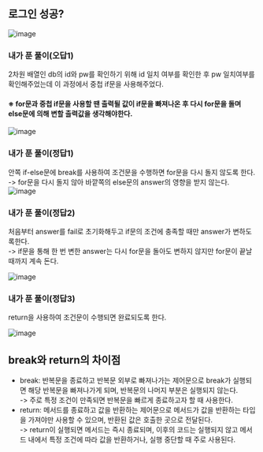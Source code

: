 ## 로그인 성공?
![image](https://github.com/NAJJUU/1day-1study/assets/122864238/b63c33e8-98f3-4116-b4ec-e2bb99b62992)

### 내가 푼 풀이(오답1)
2차원 배열인 db의 id와 pw를 확인하기 위해 id 일치 여부를 확인한 후 pw 일치여부를 확인해주었는데 이 과정에서 중첩 if문을 사용해주었다.
#### ※ for문과 중첩 if문을 사용할 땐 출력될 값이 if문을 빠져나온 후 다시 for문을 돌며 else문에 의해 변할 출력값을 생각해야한다.

![image](https://github.com/NAJJUU/1day-1study/assets/122864238/3198ae48-d451-41be-a75c-155d7be48ec6)

### 내가 푼 풀이(정답1)
안쪽 if-else문에 break를 사용하여 조건문을 수행하면 for문을 다시 돌지 않도록 한다.            
-> for문을 다시 돌지 않아 바깥쪽의 else문의 answer의 영향을 받지 않는다.
![image](https://github.com/NAJJUU/1day-1study/assets/122864238/d25da32b-06b9-47f0-a012-4e29946aba0c)

### 내가 푼 풀이(정답2)
처음부터 answer를 fail로 초기화해두고 if문의 조건에 충족할 때만 answer가 변하도록한다.        
-> if문을 통해 한 번 변한 answer는 다시 for문을 돌아도 변하지 않지만 for문이 끝날때까지 계속 돈다.

![image](https://github.com/NAJJUU/1day-1study/assets/122864238/732ac7e9-029d-46d9-a6ce-4499a0c10a53)

### 내가 푼 풀이(정답3)
return을 사용하여 조건문이 수행되면 완료되도록 한다.

![image](https://github.com/NAJJUU/1day-1study/assets/122864238/a35ab46a-f9bd-468d-adcf-ef4961015f3e)


## break와 return의 차이점
- break: 반복문을 종료하고 반복문 외부로 빠져나가는 제어문으로 break가 실행되면 해당 반복문을 빠져나가게 되며, 반복문의 나머지 부분은 실행되지 않는다.            
-> 주로 특정 조건이 만족되면 반복문을 빠르게 종료하고자 할 때 사용한다.
- return: 메서드를 종료하고 값을 반환하는 제어문으로 메서드가 값을 반환하는 타입을 가져야만 사용할 수 있으며, 반환된 값은 호출한 곳으로 전달된다.          
-> return이 실행되면 메서드는 즉시 종료되며, 이후의 코드는 실행되지 않고 메서드 내에서 특정 조건에 따라 값을 반환하거나, 실행 중단할 때 주로 사용된다.

